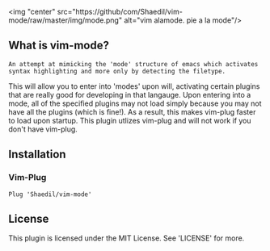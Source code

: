 <img "center" src="https://github/com/Shaedil/vim-mode/raw/master/img/mode.png" alt="vim alamode. pie a la mode"/>

## What is vim-mode?
    An attempt at mimicking the 'mode' structure of emacs which activates syntax highlighting and more only by detecting the filetype.
This will allow you to enter into 'modes' upon will, activating certain plugins that are really good for developing in that langauge.
Upon entering into a mode, all of the specified plugins may not load simply because you may not have all the plugins (which is fine!).
As a result, this makes vim-plug faster to load upon startup.
This plugin utlizes vim-plug and will not work if you don't have vim-plug.
## Installation
### Vim-Plug
```
Plug 'Shaedil/vim-mode'
```
## License
This plugin is licensed under the MIT License. See 'LICENSE' for more.
